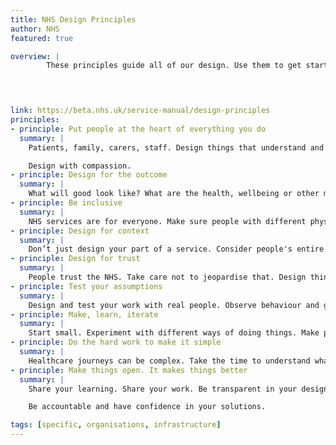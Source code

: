 ```yaml
---
title: NHS Design Principles
author: NHS
featured: true

overview: | 
        These principles guide all of our design. Use them to get started on a project and to help with making decisions.
        



link: https://beta.nhs.uk/service-manual/design-principles
principles:
- principle: Put people at the heart of everything you do 
  summary: |
    Patients, family, carers, staff. Design things that understand and respect people's needs. Take the time to learn about the whole person - their emotional, physical and technical needs.

    Design with compassion. 
- principle: Design for the outcome 
  summary: |
    What will good look like? What are the health, wellbeing or other measurable outcomes that your work will impact? Your work should improve lives, either directly or indirectly.
- principle: Be inclusive 
  summary: |
    NHS services are for everyone. Make sure people with different physical, mental health, social, cultural or learning needs can use your design.
- principle: Design for context 
  summary: |
    Don’t just design your part of a service. Consider people's entire experience, and the infrastructure and processes involved. Think about how people begin and end their time with what you are designing.
- principle: Design for trust
  summary: |
    People trust the NHS. Take care not to jeopardise that. Design things that are reliable and secure.
- principle: Test your assumptions 
  summary: |
    Design and test your work with real people. Observe behaviour and gather evidence. Work with subject experts and existing research. Do not rely on hunches.
- principle: Make, learn, iterate 
  summary: |
    Start small. Experiment with different ways of doing things. Make prototypes to improve your understanding. Test and refine.
- principle: Do the hard work to make it simple
  summary: |
    Healthcare journeys can be complex. Take the time to understand what you are trying to solve. Do not push complexity onto the people using what you are designing.
- principle: Make things open. It makes things better 
  summary: |
    Share your learning. Share your work. Be transparent in your design decisions.

    Be accountable and have confidence in your solutions.

tags: [specific, organisations, infrastructure]
---
```

